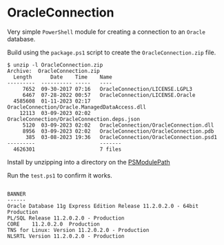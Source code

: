 # OracleConnection

Very simple `PowerShell` module for creating a connection to an `Oracle` database.

Build using the `package.ps1` script to create the `OracleConnection.zip` file.

```
$ unzip -l OracleConnection.zip
Archive:  OracleConnection.zip
  Length      Date    Time    Name
---------  ---------- -----   ----
     7652  09-30-2017 07:16   OracleConnection/LICENSE.LGPL3
     6467  07-28-2022 00:57   OracleConnection/LICENSE.Oracle
  4585608  01-11-2023 02:17   OracleConnection/Oracle.ManagedDataAccess.dll
    12113  03-09-2023 02:02   OracleConnection/OracleConnection.deps.json
     5120  03-09-2023 02:02   OracleConnection/OracleConnection.dll
     8956  03-09-2023 02:02   OracleConnection/OracleConnection.pdb
      385  03-08-2023 19:36   OracleConnection/OracleConnection.psd1
---------                     -------
  4626301                     7 files
```

Install by unzipping into a directory on the [PSModulePath](https://learn.microsoft.com/en-us/powershell/module/microsoft.powershell.core/about/about_psmodulepath)

Run the `test.ps1` to confirm it works.

```

BANNER
------
Oracle Database 11g Express Edition Release 11.2.0.2.0 - 64bit Production
PL/SQL Release 11.2.0.2.0 - Production
CORE	11.2.0.2.0	Production
TNS for Linux: Version 11.2.0.2.0 - Production
NLSRTL Version 11.2.0.2.0 - Production

```
